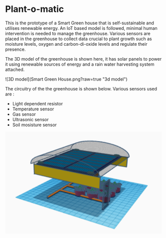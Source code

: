 # Plant-o-matic

This is the prototype of a Smart Green house that is self-sustainable and utilises renewable energy. An IoT based model is followed, minimal human intervention is needed to manage the greenhouse. Various sensors are placed in the greenhouse to collect data crucial to plant growth such as moisture levels, oxygen and carbon-di-oxide levels and regulate their presence.

The 3D model of the greenhouse is shown here, it has solar panels to power it using renewable sources of energy and a rain water harvesting system attached.

![3D model](Smart Green House.png?raw=true "3d model")

The circuitry of the the greenhouse is shown below. Various sensors used are : 
- Light dependent resistor 
- Temperature sensor
- Gas sensor
- Ultrasonic sensor
- Soil mosisture sensor 

![Circuitry](greenhousemodel.PNG?raw=true "circuit")
